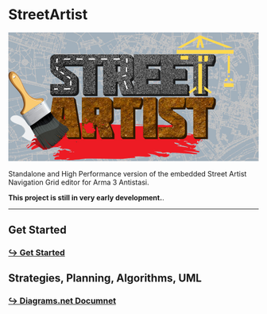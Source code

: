 ﻿# StreetArtist
![Street Artist Logo](./StreetArtist.UI/Docs/Images/Street_Artist_Logo.jpg)

Standalone and High Performance version of the embedded Street Artist Navigation Grid editor for Arma 3 Antistasi. 

**This project is still in very early development.**.

---
## Get Started
### [↪ Get Started ](./StreetArtist.UI/Docs/Get_Started.md)

## Strategies, Planning, Algorithms, UML
### [↪ Diagrams.net Documnet ](./StreetArtist.Core/Docs/StreetArtistStrategy.drawio)